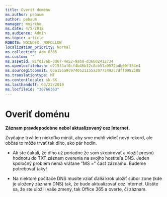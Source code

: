 ```yaml
---
title: Overiť doménu
ms.author: pebaum
author: pebaum
manager: mnirkhe
ms.date: 4/5/2018
ms.audience: Admin
ms.topic: article
ROBOTS: NOINDEX, NOFOLLOW
localization_priority: Normal
ms.collection: Adm_O365
ms.custom: ''
ms.assetid: 81fd176b-3d67-4e52-9ab8-d36602412734
ms.openlocfilehash: d215f3af0cf4b46b12c8cb51a9572adb00f354e4
ms.sourcegitcommit: 03a156a9c9740521155a30775492c7dff0982588
ms.translationtype: MT
ms.contentlocale: sk-SK
ms.lasthandoff: 03/22/2019
ms.locfileid: "30766363"
---
```

# <a name="verify-your-domain"></a>Overiť doménu

 **Záznam pravdepodobne nebol aktualizovaný cez Internet.**
  
Zvyčajne trvá len niekoľko minút, aby sme mohli vidieť nový rekord, ale občas to môže trvať tak dlho, ako pár hodín. 
  
- Ak ste čakali, že dlho už poriadne že som skopírovať a vložiť presnú hodnotu do TXT záznam overenia na svojho hostiteľa DNS. Jeden spoločný problém nemá vrátane "MS =" časť záznamu. Budeme potrebovať taky!
    
- Na niektoré počítače DNS musíte vziať ďalší krok uložiť súbor zone (kde je uložený záznam DNS) tak, že bude aktualizovať cez Internet. Uistite sa, že ste uložili vaše zmeny, tak Office 365 a overte, či záznam.
    

